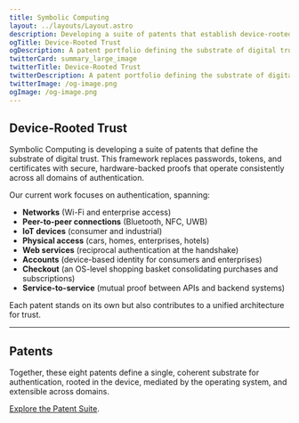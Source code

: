 ```yaml
---
title: Symbolic Computing
layout: ../layouts/Layout.astro
description: Developing a suite of patents that establish device-rooted trust — the foundation for secure authentication across networks, devices, accounts, and services.
ogTitle: Device-Rooted Trust
ogDescription: A patent portfolio defining the substrate of digital trust — replacing passwords, tokens, and certificates with secure, hardware-backed proofs.
twitterCard: summary_large_image
twitterTitle: Device-Rooted Trust
twitterDescription: A patent portfolio defining the substrate of digital trust — replacing passwords, tokens, and certificates with secure, hardware-backed proofs.
twitterImage: /og-image.png
ogImage: /og-image.png
---
```


## Device-Rooted Trust

Symbolic Computing is developing a suite of patents that define the substrate of digital trust.  This framework replaces passwords, tokens, and certificates with secure, hardware-backed proofs that operate consistently across all domains of authentication.  

Our current work focuses on authentication, spanning:  

- **Networks** (Wi-Fi and enterprise access)  
- **Peer-to-peer connections** (Bluetooth, NFC, UWB)  
- **IoT devices** (consumer and industrial)  
- **Physical access** (cars, homes, enterprises, hotels)  
- **Web services** (reciprocal authentication at the handshake)  
- **Accounts** (device-based identity for consumers and enterprises)  
- **Checkout** (an OS-level shopping basket consolidating purchases and subscriptions)  
- **Service-to-service** (mutual proof between APIs and backend systems)  

Each patent stands on its own but also contributes to a unified architecture for trust.  

---

## Patents

Together, these eight patents define a single, coherent substrate for authentication, rooted in the device, mediated by the operating system, and extensible across domains. 

[Explore the Patent Suite](/patents).
